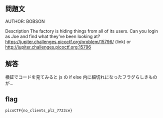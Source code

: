 ## 問題文

AUTHOR: BOBSON

Description
The factory is hiding things from all of its users. Can you login as Joe and find what they've been looking at? https://jupiter.challenges.picoctf.org/problem/15796/ (link) or http://jupiter.challenges.picoctf.org:15796

## 解答

検証でコードを見てみると js の if else 内に細切れになったフラグらしきものが...

## flag

`picoCTF{no_clients_plz_7723ce}`
